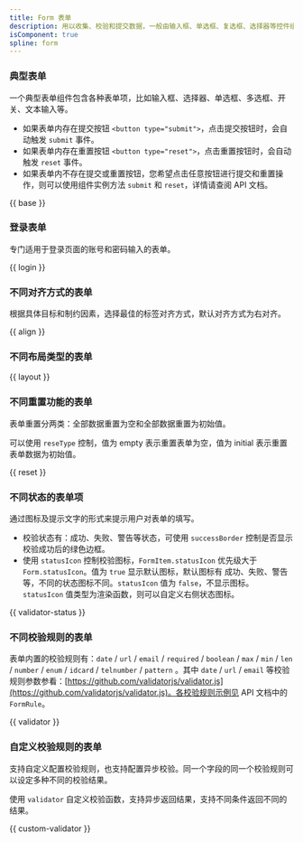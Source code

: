 ```yaml
---
title: Form 表单
description: 用以收集、校验和提交数据，一般由输入框、单选框、复选框、选择器等控件组成。 
isComponent: true
spline: form
---
```


### 典型表单

一个典型表单组件包含各种表单项，比如输入框、选择器、单选框、多选框、开关、文本输入等。

- 如果表单内存在提交按钮 `<button type="submit">`，点击提交按钮时，会自动触发 `submit` 事件。
- 如果表单内存在重置按钮 `<button type="reset">`，点击重置按钮时，会自动触发 `reset` 事件。
- 如果表单内不存在提交或重置按钮，您希望点击任意按钮进行提交和重置操作，则可以使用组件实例方法 `submit` 和 `reset`，详情请查阅 API 文档。

{{ base }}

<!-- ### 注册表单

新用户注册时常用的表单形式，包括邮箱、密码、确认密码等。

{{ register }} -->

### 登录表单

专门适用于登录页面的账号和密码输入的表单。

{{ login }}

<!-- ### 动态增减表单

{{ dynamic }} -->

<!-- ### 不同尺寸的表单

为了适应不同尺寸的布局，TD提供大小两种不同尺寸的表单

{{ size }} -->

### 不同对齐方式的表单

根据具体目标和制约因素，选择最佳的标签对齐方式，默认对齐方式为右对齐。

{{ align }}

### 不同布局类型的表单

{{ layout }}

### 不同重置功能的表单

表单重置分两类：全部数据重置为空和全部数据重置为初始值。

可以使用 `reseType` 控制，值为 empty 表示重置表单为空，值为 initial 表示重置表单数据为初始值。

{{ reset }}

### 不同状态的表单项

通过图标及提示文字的形式来提示用户对表单的填写。

- 校验状态有：成功、失败、警告等状态，可使用 `successBorder` 控制是否显示校验成功后的绿色边框。
- 使用 `statusIcon` 控制校验图标，`FormItem.statusIcon` 优先级大于 `Form.statusIcon`。值为 `true` 显示默认图标，默认图标有 成功、失败、警告 等，不同的状态图标不同。`statusIcon` 值为 `false`，不显示图标。`statusIcon` 值类型为渲染函数，则可以自定义右侧状态图标。

{{ validator-status }}

### 不同校验规则的表单

表单内置的校验规则有：`date` / `url` / `email` / `required` / `boolean` / `max` / `min` / `len` / `number` / `enum` / `idcard` / `telnumber` / `pattern` 。其中 `date` / `url` / `email` 等校验规则参数参看：[https://github.com/validatorjs/validator.js](https://github.com/validatorjs/validator.js)。各校验规则示例见 API 文档中的 `FormRule`。

{{ validator }}

### 自定义校验规则的表单

支持自定义配置校验规则，也支持配置异步校验。同一个字段的同一个校验规则可以设定多种不同的校验结果。

使用 `validator` 自定义校验函数，支持异步返回结果，支持不同条件返回不同的结果。

{{ custom-validator }}

